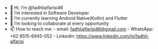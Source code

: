 - 👋 Hi, I’m @fadhlialfarisi46
- 👀 I’m interested in Software Developer
- 🌱 I’m currently learning Android Native(Kotlin) and Flutter
- 💞️ I’m looking to collaborate at every opportunity
- 📫 How to reach me:
        - email: fadhlialfarisi46@gmail.com
        - WhatsApp: +62 8515-6945-052
        - LinkedIn: https://www.linkedin.com/in/fadhli-alfarisi

<!---
fadhlialfarisi46/fadhlialfarisi46 is a ✨ special ✨ repository because its `README.md` (this file) appears on your GitHub profile.
You can click the Preview link to take a look at your changes.
--->

